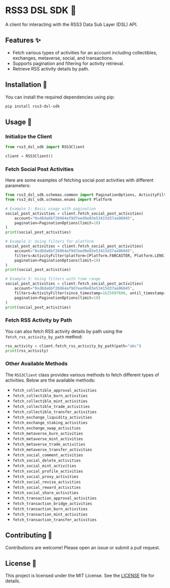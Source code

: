 # RSS3 DSL SDK 📡

A client for interacting with the RSS3 Data Sub Layer (DSL) API.

## Features ✨

- Fetch various types of activities for an account including collectibles, exchanges, metaverse, social, and transactions.
- Supports pagination and filtering for activity retrieval.
- Retrieve RSS activity details by path.

## Installation 🚀

You can install the required dependencies using pip:

```bash
pip install rss3-dsl-sdk
```

## Usage 📘

### Initialize the Client

```python
from rss3_dsl_sdk import RSS3Client

client = RSS3Client()
```

### Fetch Social Post Activities

Here are some examples of fetching social post activities with different parameters:

```python
from rss3_dsl_sdk.schemas.common import PaginationOptions, ActivityFilter
from rss3_dsl_sdk.schemas.enums import Platform

# Example 1: Basic usage with pagination
social_post_activities = client.fetch_social_post_activities(
    account="0xd8da6bf26964af9d7eed9e03e53415d37aa96045",
    pagination=PaginationOptions(limit=10)
)
print(social_post_activities)

# Example 2: Using filters for platform
social_post_activities = client.fetch_social_post_activities(
    account="0xd8da6bf26964af9d7eed9e03e53415d37aa96045",
    filters=ActivityFilter(platform=[Platform.FARCASTER, Platform.LENS]),
    pagination=PaginationOptions(limit=10)
)
print(social_post_activities)

# Example 3: Using filters with time range
social_post_activities = client.fetch_social_post_activities(
    account="0xd8da6bf26964af9d7eed9e03e53415d37aa96045",
    filters=ActivityFilter(since_timestamp=1625097600, until_timestamp=1627689600),
    pagination=PaginationOptions(limit=10)
)
print(social_post_activities)
```

### Fetch RSS Activity by Path

You can also fetch RSS activity details by path using the `fetch_rss_activity_by_path` method:

```python
rss_activity = client.fetch_rss_activity_by_path(path="abc")
print(rss_activity)
```

### Other Available Methods

The `RSS3Client` class provides various methods to fetch different types of activities. Below are the available methods:

- `fetch_collectible_approval_activities`
- `fetch_collectible_burn_activities`
- `fetch_collectible_mint_activities`
- `fetch_collectible_trade_activities`
- `fetch_collectible_transfer_activities`
- `fetch_exchange_liquidity_activities`
- `fetch_exchange_staking_activities`
- `fetch_exchange_swap_activities`
- `fetch_metaverse_burn_activities`
- `fetch_metaverse_mint_activities`
- `fetch_metaverse_trade_activities`
- `fetch_metaverse_transfer_activities`
- `fetch_social_comment_activities`
- `fetch_social_delete_activities`
- `fetch_social_mint_activities`
- `fetch_social_profile_activities`
- `fetch_social_proxy_activities`
- `fetch_social_revise_activities`
- `fetch_social_reward_activities`
- `fetch_social_share_activities`
- `fetch_transaction_approval_activities`
- `fetch_transaction_bridge_activities`
- `fetch_transaction_burn_activities`
- `fetch_transaction_mint_activities`
- `fetch_transaction_transfer_activities`

## Contributing 🤝

Contributions are welcome! Please open an issue or submit a pull request.

## License 📄

This project is licensed under the MIT License. See the [LICENSE](LICENSE) file for details.
